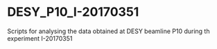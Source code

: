 # DESY_P10_I-20170351
Scripts for analysing the data obtained at DESY beamline P10 during th experiment I-20170351
